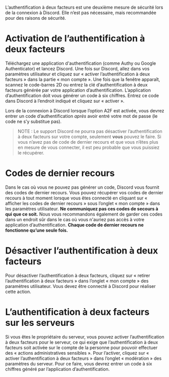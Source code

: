<!-- TITLE: Authentification à deux facteurs -->
<!-- SUBTITLE: Utilisation de l’authentification à deux facteurs -->

L’authentification à deux facteurs est une deuxième mesure de sécurité lors de la connexion à Discord. Elle n’est pas nécessaire, mais recommandée pour des raisons de sécurité. 
# Activation de l’authentification à deux facteurs
Téléchargez une application d'authentification (comme Authy ou Google Authenticator) et lancez Discord. Une fois sur Discord, allez dans vos paramètres utilisateur et cliquez sur « activer l’authentification à deux facteurs » dans la partie « mon compte ». Une fois que la fenêtre apparaît, scannez le code-barres 2D ou entrez la clé d’authentification à deux facteurs générée par votre application d’authentification. L’application d’authentification doit vous générer un code à six chiffres. Entrez ce code dans Discord à l’endroit indiqué et cliquez sur « activer ».

Lors de la connexion à Discord lorsque l’option A2F est activée, vous devrez entrer un code d’authentification *après* avoir entré votre mot de passe (le code ne s’y substitue pas). 

> NOTE : Le support Discord ne pourra pas désactiver l’authentification à deux facteurs sur votre compte, seulement **vous** pouvez le faire. Si vous n’avez pas de code de dernier recours et que vous n’êtes plus en mesure de vous connecter, il est peu probable que vous puissiez le récupérer.
# Codes de dernier recours
Dans le cas où vous ne pouvez pas générer un code, Discord vous fournit des codes de dernier recours. Vous pouvez récupérer vos codes de dernier recours à tout moment lorsque vous êtes connecté en cliquant sur « afficher les codes de dernier recours » sous l’onglet « mon compte »  dans les paramètres utilisateur. **Ne communiquez pas ces codes de secours à qui que ce soit.** Nous vous recommandons également de garder ces codes dans un endroit sûr dans le cas où vous n'auriez pas accès à votre application d’authentification. **Chaque code de dernier recours ne fonctionne qu’une seule fois.**

# Désactiver l’authentification à deux facteurs
Pour désactiver l’authentification à deux facteurs, cliquez sur « retirer l’authentification à deux facteurs » dans l’onglet « mon compte » des paramètres utilisateur. Vous devez être connecté à Discord pour réaliser cette action.
# L’authentification à deux facteurs sur les serveurs
Si vous êtes le propriétaire du serveur, vous pouvez activer l’authentification à deux facteurs pour le serveur, ce qui exige que l’authentification à deux facteurs soit activée sur le compte de la personne pour pouvoir effectuer des « actions administratives sensibles ». Pour l’activer, cliquez sur « activer l’authentification à deux facteurs » dans l’onglet « modération » des paramètres du serveur. Pour ce faire, vous devrez entrer un code à six chiffres généré par l’application d’authentification.